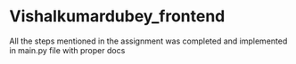 # Vishalkumardubey_frontend
All the steps mentioned in the assignment was completed and implemented in main.py file with proper docs

